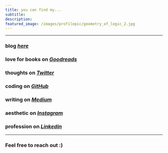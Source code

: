 ```yaml
---
title: you can find my...
subtitle: 
description: 
featured_image: /images/profilepic/geometry_of_logic_2.jpg
---
```


---

### blog *[here](https://mundyreimer.github.io/)*
### love for books on *[Goodreads](https://www.goodreads.com/user/show/82897656-mundy-reimer)*
### thoughts on *[Twitter](https://twitter.com/MondayRhymer)*
### coding on *[GitHub](https://github.com/mundyreimer)*
### writing on *[Medium](https://medium.com/@mundyreimer)*
### aesthetic on *[Instagram](https://www.instagram.com/l.grammars)*
### profession on *[Linkedin](https://www.linkedin.com/in/mundyreimer)*

---

### Feel free to reach out :)
